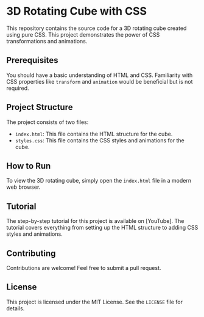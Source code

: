 # 3D Rotating Cube with CSS

This repository contains the source code for a 3D rotating cube created using pure CSS. This project demonstrates the power of CSS transformations and animations.

## Prerequisites

You should have a basic understanding of HTML and CSS. Familiarity with CSS properties like `transform` and `animation` would be beneficial but is not required.

## Project Structure

The project consists of two files:

- `index.html`: This file contains the HTML structure for the cube.
- `styles.css`: This file contains the CSS styles and animations for the cube.

## How to Run

To view the 3D rotating cube, simply open the `index.html` file in a modern web browser.

## Tutorial

The step-by-step tutorial for this project is available on [YouTube]. The tutorial covers everything from setting up the HTML structure to adding CSS styles and animations.

## Contributing

Contributions are welcome! Feel free to submit a pull request.

## License

This project is licensed under the MIT License. See the `LICENSE` file for details.
